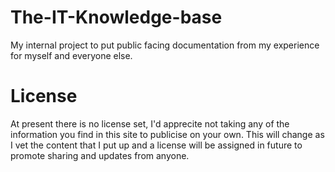 # The-IT-Knowledge-base
My internal project to put public facing documentation from my experience for myself and everyone else.

# License
At present there is no license set, I'd apprecite not taking any of the information you find in this site to publicise on your own. This will change as I vet the content that I put up and a license will be assigned in future to promote sharing and updates from anyone.
